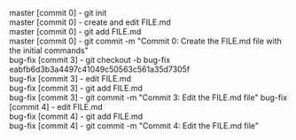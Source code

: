 master [commit 0] - git init  
master [commit 0] - create and edit FILE.md  
master [commit 0] - git add FILE.md  
master [commit 0] - git commit -m "Commit 0: Create the FILE.md file with the initial commands"  
bug-fix [commit 3] - git checkout -b bug-fix eabfb6d3b3a4497c41049c50563c561a35d7305f  
bug-fix [commit 3] - edit FILE.md  
bug-fix [commit 3] - git add FILE.md   
bug-fix [commit 3] - git commit -m "Commit 3: Edit the FILE.md file"
bug-fix [commit 4] - edit FILE.md  
bug-fix [commit 4] - git add FILE.md   
bug-fix [commit 4] - git commit -m "Commit 4: Edit the FILE.md file" 
